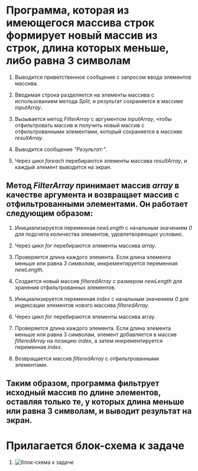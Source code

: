 # Программа, которая из имеющегося массива строк формирует новый массив из строк, длина которых меньше, либо равна 3 символам #

1. Выводится приветственное сообщение с запросом ввода элементов массива.

2. Вводимая строка разделяется на элементы массива с использованием метода *Split*, и результат сохраняется в массиве *inputArray*.

3. Вызывается метод *FilterArray* с аргументом *inputArray*, чтобы отфильтровать массив и получить новый массив с отфильтрованными элементами, который сохраняется в массиве *resultArray*.

4. Выводится сообщение *"Результат:"*.

5. Через цикл *foreach* перебираются элементы массива *resultArray*, и каждый элемент выводится на экран.

## Метод *FilterArray* принимает массив *array* в качестве аргумента и возвращает массив с отфильтрованными элементами. Он работает следующим образом: ##

1. Инициализируется переменная *newLength* с начальным значением *0* для подсчета количества элементов, удовлетворяющих условию.

2. Через цикл *for* перебираются элементы массива *array*.

3. Проверяется длина каждого элемента. Если длина элемента меньше или равна *3 символам*, инкрементируется переменная *newLength*.

4. Создается новый массив *filteredArray* с размером *newLength* для хранения отфильтрованных элементов.

5. Инициализируется переменная *index* с начальным значением *0* для индексации элементов нового массива *filteredArray*.

6. Через цикл *for* перебираются элементы массива array.

7. Проверяется длина каждого элемента. Если длина элемента меньше или равна 3 символам, элемент добавляется в массив *filteredArray* на позицию *index*, а затем инкрементируется переменная *index*.

8. Возвращается массив *filteredArray* с отфильтрованными элементами.

## Таким образом, программа фильтрует исходный массив по длине элементов, оставляя только те, у которых длина меньше или равна 3 символам, и выводит результат на экран. ##

# Прилагается блок-схема к задаче #

1. <image src="C:\Users\manof\OneDrive\Рабочий стол\ControlWork\Unit1\Диаграмма к контрольной.jpg" alt="блок-схема к задаче">

